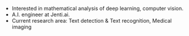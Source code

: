- Interested in mathematical analysis of deep learning, computer vision.
- A.I. engineer at Jenti.ai.
- Current research area: Text detection & Text recognition, Medical imaging
